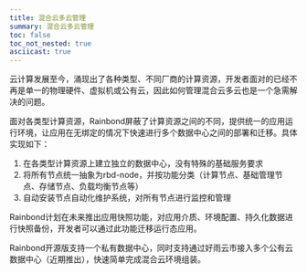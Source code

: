 ```yaml
---
title: 混合云多云管理
summary: 混合云多云管理
toc: false
toc_not_nested: true
asciicast: true
---
```


云计算发展至今，涌现出了各种类型、不同厂商的计算资源，开发者面对的已经不再是单一的物理硬件、虚拟机或公有云，因此如何管理混合云多云也是一个急需解决的问题。

面对各类型计算资源，Rainbond屏蔽了计算资源之间的不同，提供统一的应用运行环境，让应用在无绑定的情况下快速进行多个数据中心之间的部署和迁移。具体实现如下：

1. 在各类型计算资源上建立独立的数据中心，没有特殊的基础服务要求
2. 将所有节点统一抽象为rbd-node，并按功能分类（计算节点、基础管理节点、存储节点、负载均衡节点等）
3. 自动安装节点自动化维护系统，对所有节点进行监控和管理

Rainbond计划在未来推出应用快照功能，对应用介质、环境配置、持久化数据进行快照备份，开发者可以通过此功能迁移运行态应用。

Rainbond开源版支持一个私有数据中心，同时支持通过好雨云市接入多个公有云数据中心（近期推出），快速简单完成混合云环境组装。

